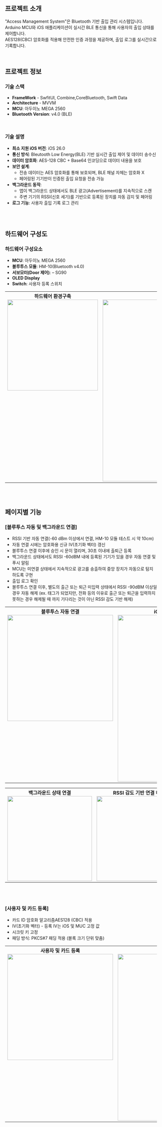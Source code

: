 
## 프로젝트 소개
"Access Management System"은 Bluetooth 기반 출입 관리 시스템입니다.  
Arduino MCU와 iOS 애플리케이션이 실시간 BLE 통신을 통해 사용자의 출입 상태를 제어합니다.  
AES128(CBC) 암호화를 적용해 안전한 인증 과정을 제공하며, 출입 로그를 실시간으로 기록합니다.


<br>

## 프로젝트 정보

### 기술 스택
- **FrameWork** - SwfitUI, Combine,CoreBluetooth, Swift Data
- **Architecture** - MVVM
- **MCU**: 아두이노 MEGA 2560
- **Bluetooth Version**: v4.0 (BLE)
  
<br>

### 기술 설명
- **최소 지원 iOS 버전**: iOS 26.0
- **통신 방식**: Bleutooth Low Energy(BLE) 기반 실시간 출입 제어 및 데이터 송수신
- **데이터 암호화**: AES-128 CBC + Base64 인코딩으로 데이터 내용을 보호
- **보안 설계**:
  - 전송 데이터는 AES 암호화를 통해 보호되며, BLE 채널 자체는 암호화 X
  - 페어링된 기기만이 인증된 출입 요청을 전송 가능
- **백그라운드 동작**:
  - 앱이 백그라운드 상태에서도 BLE 광고(Advertisement)를 지속적으로 스캔
  - 주변 기기의 RSSI(신호 세기)를 기반으로 등록된 장치를 자동 감지 및 페어링
- **로그 기능**: 사용자 출입 기록 로그 관리  
    
<br><br>


## 하드웨어 구성도

### 하드웨어 구성요소
- **MCU**: 아두이노 MEGA 2560
- **블루투스 모듈**: HM-10(Bluetooth v4.0)
- **서보모터(Door 제어)**: – SG90
- **OLED Display**
- **Switch**: 사용자 등록 스위치


<table>
  <tr>
    <td align="center" valign="top">
      <b>하드웨어 환경구축</b><br>
      <img src="https://github.com/user-attachments/assets/0f574ac7-d510-43f0-9dfc-04013a4b3c29" width="300"/>
    </td>
    <td align="center" valign="top">
      <b>배선도</b><br>
      <img src="https://github.com/user-attachments/assets/43af8337-45f7-4023-9f2e-5fdc45bc3e09" width="600"/>
    </td>
  </tr>
</table>

<br><br>

## 페이지별 기능


### [블루투스 자동 및 백그라운드 연결]

- RSSI 기반 자동 연결(-60 dBm 이상에서 연결, HM-10 모듈 테스트 시 약 10cm)
- 자동 연결 시에는 암호화용 신규 IV(초기화 벡터) 갱신
- 블루투스 연결 이후에 승인 시 문이 열리며, 30초 이내에 출퇴근 등록
- 백그라운드 상태에서도 RSSI -60dBM 내에 등록된 기기가 있을 경우 자동 연결 및 푸시 알림
- MCU는 미연결 상태에서 지속적으로 광고를 송출하여 중앙 장치가 자동으로 탐지하도록 구현
- 출입 로그 확인
- 블루투스 연결 이후, 별도의 출근 또는 퇴근 미입력 상태에서 RSSI -90dBM 이상일 경우 자동 해제 
(ex. 태그가 되었지만, 전화 등의 이유로 출근 또는 퇴근을 입력하지 못하는 경우 해제될 때 까지 기다리는 것이 아닌 RSSI 감도 기반 해제)

<table>
  <tr>
    <td align="center" valign="top">
      <b>블루투스 자동 연결</b><br>
      <img src="https://github.com/user-attachments/assets/85d9aa70-5938-4ebc-a276-ea9fe6c50c81" width="350"/>
    </td>
    <td align="center" valign="center">
      <b>iOS <-> 출입관리시스템 자동 연결 플로우 차트</b><br>
      <img src="https://github.com/user-attachments/assets/e366fc21-c6bb-4dc6-8e85-551a4ac6a5ac" width="550"/>
    </td>
  </tr>
</table>

<table>
  <tr>
    <td align="center" valign="top">
      <b>백그라운드 상태 연결</b><br>
      <img src="https://github.com/user-attachments/assets/ffce40d7-4ef8-4490-ad00-3cf82abb3d7b" width="280"/>
    </td>
    <td align="center" valign="top">
      <b>RSSI 감도 기반 연결 해제 </b><br>
      <img src="https://github.com/user-attachments/assets/b573fbc7-0d71-4669-b7d6-0107c998e741" width="280"/>
    </td>
    <td align="center" valign="top">
      <b>iOS <-> 기록 관리 </b><br>
      <img src="https://github.com/user-attachments/assets/17e38914-00e3-4dcd-81fb-97ac1e645bb7" width="280"/>
    </td>
  </tr>
</table>




    

<br><br>

### [사용자 및 카드 등록]

- 카드 ID 암호화 알고리즘AES128 (CBC) 적용
- IV(초기화 벡터) - 등록 IV는 iOS 및 MUC 고정 값
- 시크릿 키 고정
- 패딩 방식: PKCS#7 패딩 적용 (블록 크기 단위 맞춤)

<table>
  <tr>
    <td align="center" valign="top">
      <b>사용자 및 카드 등록</b><br>
      <img src="https://github.com/user-attachments/assets/f5be3ab4-8946-43e0-b3ac-52084e36692a" width="350"/>
    </td>
    <td align="center" valign="center">
      <b>iOS <-> 출입관리시스템 등록 플로우 차트</b><br>
      <img src="https://github.com/user-attachments/assets/0754efcf-3c45-4ec7-8410-fc1fa0c07762" width="550"/>
    </td>
  </tr>
</table>





<br><br>













